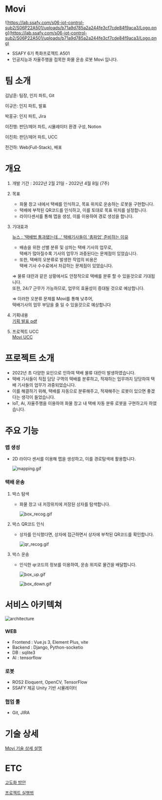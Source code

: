 # Movi
![https://lab.ssafy.com/s06-iot-control-sub2/S06P22A501/uploads/b71a9d785a2a244fe3cf7cde84f9aca3/Logo.png](https://lab.ssafy.com/s06-iot-control-sub2/S06P22A501/uploads/b71a9d785a2a244fe3cf7cde84f9aca3/Logo.png)
- SSAFY 6기 특화프로젝트 A501 
- 인공지능과 자율주행을 접목한 화물 운송 로봇 Movi 입니다. 


# 팀 소개

김남훈: 팀장, 인지 파트, Git

이규은: 인지 파트, 발표   

박홍규: 인지 파트, Jira 

이진행: 판단/제어 파트, 시뮬레이터 환경 구성, Notion 

이진희: 판단/제어 파트, UCC  

전건하: Web(Full-Stack), 배포   

# 개요

1. 개발 기간 : 2022년 2월 21일 - 2022년 4월 8일 (7주)
2. 목표 
    - 화물 창고 내에서 택배를 인식하고, 목표 위치로 운송하는 로봇을 구현합니다.
    - 택배에 부착된 QR코드를 인식하고, 이를 토대로 목표 위치를 설정합니다.
    - 라이다센서를 통해 맵을 생성, 이를 이용하여 경로 생성을 합니다.
3. 기대효과
    
    [뉴스 : '택배법 통과됐는데...' 택배기사들이 '총파업' 준비하는 이유](https://www.vop.co.kr/A00001540619.html)
    
    - 배송을 위한 선별 분류 및 상차는 택배 기사의 업무로,   
    택배가 많아질수록 기사의 업무가 과중된다는 문제점이 있었습니다.
    - 또한, 택배의 오분류로 발생한 작업의 비용은   
    택배 기사 수수료에서 차감하는 문제점이 있었습니다.
    
    ⇒  물류 대란과 같은 상황에서도 안정적으로 택배를 분류 할 수 있을것으로 기대됩니다.   
    또한, 24/7 근무가 가능하므로, 업무의 효율성이 증대될 것으로 예상합니다.
    
    ⇒  이러한 오분류 문제를 Movi를 통해 낮추어,   
    택배기사의 업무 부담을 줄 일 수 있을것으로 예상합니다
    
4. 기획내용   
    [기획 발표 pdf](../Movi/Document/smart_iot_movi.pdf)
  
5. 프로젝트 UCC   
    [Movi UCC](https://youtu.be/5xxZX21mxcA)
    

# 프로젝트 소개

- 2022년 초 다양한 요인으로 인하여 택배 물류 대란이 발생하였습니다.
- 택배 기사들이 직접 담당 구역의 택배를 분류하고, 적재하는 업무까지 담당하여 택배 기사들의 업무가 과중되었습니다.
- 이를 해결하기 위해, 택배를 자동으로 분류해주고, 적재해주는 로봇이 있으면 좋겠다는 생각이 들었습니다.
- IoT, Ai, 자율주행을 이용하여 화물 창고 내 택배 자동 분류 로봇을 구현하고자 하였습니다.

# 주요 기능

### 맵 생성

- 2D 라이다 센서를 이용해 맵을 생성하고, 이를 경로탐색에 활용합니다.
    
    ![mapping.gif](../Movi/video/mapping.gif)
    

### 택배 운송

1. 박스 탐색
    - 화물 창고 내 저장위치에 저장된 상자를 탐색합니다.
        
        ![box_recog.gif](../Movi/video/box_recog.gif)
        
2. 박스 QR코드 인식
    - 상자를 인식했다면, 상자에 접근하면서 상자에 부착된 QR코드를 확인합니다.
        
        ![qr_recog.gif](../Movi/video/qr_recog.gif)
        
3. 박스 운송
    - 인식한 qr코드의 정보를 이용하여, 운송 위치로 물건을 배달합니다.
        
        ![box_up.gif](../Movi/video/box_up.gif)
        
        ![box_down.gif](../Movi/video/box_down.gif)
        

# 서비스 아키텍쳐

![architecture](../Movi/video/architecture.png)

### WEB

- Frontend : Vue.js 3, Element Plus, vite
- Backend : Django, Python-socketio
- DB : sqlite3
- AI : tensorflow

### 로봇

- ROS2 Eloquent, OpenCV, TensorFlow
- SSAFY 제공 Unity 기반 시뮬레이터

### 협업 툴

- Git, JIRA

# 기술 상세

[Movi 기술 상세 설명](https://www.notion.so/Movi-28af65a9c6cc4c04b10a7f45b7a28cc7)

# ETC

[고도화 방안](https://www.notion.so/b47e09fa977146c2a619620c54b7817e)

[프로젝트 실행법](https://www.notion.so/a4e1486e17444b558d5a56b85756e4d6)